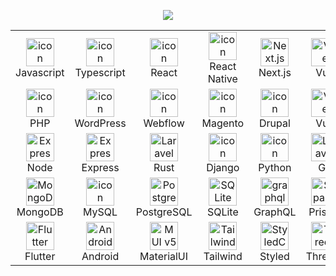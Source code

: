 <p align="center">
<img src="https://readme-typing-svg.demolab.com/?lines=Full%20Stack%20|%20Ecommerce%20Developer;11%2B%20years%20of%20coding%20experience;Always%20learning%20new%20things&font=Fira%20Code&center=true&width=440&height=45&color=3ecf8d&vCenter=true&pause=1000&size=22" />
</p>

<table align="center">
  <tr>
    <td align="center" width="90">
      <img src="https://techstack-generator.vercel.app/js-icon.svg" alt="icon" width="45" height="45" />
      <br>Javascript
    </td>
    <td align="center" width="90">
      <img src="https://techstack-generator.vercel.app/ts-icon.svg" alt="icon" width="45" height="45" />
      <br>Typescript
    </td>
    <td align="center" width="90">
      <img src="https://techstack-generator.vercel.app/react-icon.svg" alt="icon" width="45" height="45" />
      <br>React
    </td>
    <td align="center" width="90">
      <img src="https://skillicons.dev/icons?i=react" width="45" height="45" alt="icon"/>
      <br>React Native
    </td>
    <td align="center" width="90">
      <img src="https://skillicons.dev/icons?i=nextjs" width="45" height="45" alt="Next.js" />
      <br>Next.js
    </td>
    <td align="center" width="90">
      <img src="https://skillicons.dev/icons?i=vue" width="45" height="45" alt="Vue" />
      <br>Vue
    </td>
  </tr>
  <tr>
    <td align="center" width="90">
      <img src="https://skillicons.dev/icons?i=php" width="45" height="45" alt="icon"/>
      <br>PHP
    </td>
    <td align="center" width="90">
      <img src="https://skillicons.dev/icons?i=wordpress" width="45" height="45" alt="icon"/>
      <br>WordPress
    </td>
    <td align="center" width="90">
      <img src="https://skillicons.dev/icons?i=webflow" width="45" height="45" alt="icon"/>
      <br>Webflow
    </td>
    <td align="center" width="90">
      <img src="https://cdn.jsdelivr.net/gh/devicons/devicon/icons/magento/magento-original.svg" width="45" height="45" alt="icon"/>
      <br>Magento
    </td>
    <td align="center" width="90">
      <img src="https://cdn.jsdelivr.net/gh/devicons/devicon/icons/drupal/drupal-original.svg" width="45" height="45" alt="icon" />
      <br>Drupal
    </td>
    <td align="center" width="90">
      <img src="https://skillicons.dev/icons?i=vue" width="45" height="45" alt="Vue" />
      <br>Vue
    </td>
  </tr>
  <tr>
    <td align="center" width="90">
      <img src="https://skillicons.dev/icons?i=nodejs" width="45" height="45" alt="Express" />
      <br>Node
    </td>
    <td align="center" width="90">
      <img src="https://skillicons.dev/icons?i=express" width="45" height="45" alt="Express" />
      <br>Express
    </td>
    <td align="center" width="90">
      <img src="https://skillicons.dev/icons?i=rust" width="45" height="45" alt="Laravel" />
      <br>Rust
    </td>
    <td align="center" width="90">
      <img src="https://techstack-generator.vercel.app/django-icon.svg" alt="icon" width="45" height="45" />
      <br>Django
    </td>
    <td align="center" width="90">
      <img src="https://techstack-generator.vercel.app/python-icon.svg" alt="icon" width="45" height="45" />
      <br>Python
    </td>
    <td align="center" width="90">
      <img src="https://skillicons.dev/icons?i=go" width="45" height="45" alt="Laravel" />
      <br>Go
    </td>
  </tr>
  <tr>
    <td align="center" width="90">
      <img src="https://skillicons.dev/icons?i=mongodb" width="45" height="45" alt="MongoDB" />
      <br>MongoDB
    </td>
    <td align="center" width="90">
      <img src="https://techstack-generator.vercel.app/mysql-icon.svg" alt="icon" width="45" height="45" />
      <br>MySQL
    </td>
    <td align="center" width="90">
      <img src="https://skillicons.dev/icons?i=postgres" width="45" height="45" alt="PostgreSQL" />
      <br>PostgreSQL
    </td>
    <td align="center" width="90">
      <img src="https://skillicons.dev/icons?i=sqlite" width="45" height="45" alt="SQLite" />
      <br>SQLite
    </td>
    <td align="center" width="90">
      <img src="https://techstack-generator.vercel.app/graphql-icon.svg" width="45" height="45" alt="graphql" />
      <br>GraphQL
    </td>
    <td align="center" width="90">
      <img src="https://skillicons.dev/icons?i=crystal" width="45" height="45" alt="Supabase" />
      <br>Prisma
    </td>
  </tr>
  <tr>
    <td align="center" width="90">
      <img src="https://skillicons.dev/icons?i=flutter" width="45" height="45" alt="Flutter" />
      <br>Flutter
    </td>
    <td align="center" width="90">
      <img src="https://skillicons.dev/icons?i=androidstudio" width="45" height="45" alt="AndroidStudio" />
      <br>Android
    </td>
    <td align="center" width="90">
      <img src="https://skillicons.dev/icons?i=materialui" width="45" height="45" alt="MUI v5" />
      <br>MaterialUI
    </td>
    <td align="center" width="90">
      <img src="https://skillicons.dev/icons?i=tailwind" width="45" height="45" alt="Tailwind" />
      <br>Tailwind
    </td>
    <td align="center" width="90">
      <img src="https://skillicons.dev/icons?i=styledcomponents" width="45" height="45" alt="StyledCom" />
      <br>Styled
    </td>
    <td align="center" width="90">
      <img src="https://skillicons.dev/icons?i=threejs" width="45" height="45" alt="Three.js" />
      <br>Three.js
    </td>
  </tr>
</table>
